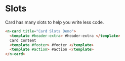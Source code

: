 # Slots

Card has many slots to help you write less code.

```html
<n-card title="Card Slots Demo">
  <template #header-extra> #header-extra </template>
  Card Content
  <template #footer> #footer </template>
  <template #action> #action </template>
</n-card>
```
